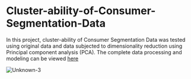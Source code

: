 # Cluster-ability-of-Consumer-Segmentation-Data

In this project, cluster-ability of Consumer Segmentation Data was tested using original data and data subjected to dimensionality  reduction using Principal component analysis (PCA). The complete data processing  and modeling can be viewed [here]( https://github.com/GhareebM-Analyst/Cluster-ability-of-Consumer-Segmentation-Data/blob/main/Final%20model_PCA%20.ipynb)





![Unknown-3](https://github.com/GhareebM-Analyst/Cluster-ability-of-Consumer-Segmentation-Data/assets/125158344/23216233-cb0c-437e-8061-993566575080)
